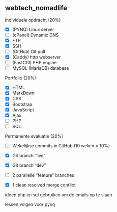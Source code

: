 ## webtech_nomadlife

Individuele opdracht (20%)

- [x] (PYNQ) Linux server
- [ ] (cPanel) Dynamic DNS
- [x] FTP
- [x] SSH
- [ ] (GitHub) Git pull
- [x] (Caddy) http webserver
- [ ] (FastCGI) PHP engine
- [ ] MySQL (MariaDB) database

Portfolio (20%)

- [x] HTML
- [x] MarkDown
- [x] CSS
- [x] Bootstrap
- [x] JavaScript
- [x] Ajax
- [ ] PHP
- [ ] SQL

Permanente evaluatie (20%)

- [ ] Wekelijkse commits in GitHub (10 weken = 10%)
- [x] Git branch “live”
- [x] Git branch “dev”
- [ ] 2 parallelle “feature” branches
- [x] 1 clean resolved merge conflict


ideen 
php en sql gebruiken om de emails op te slaan 

lessen volgen voor pynq
